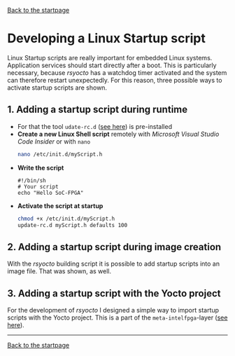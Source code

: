 [Back to the startpage](https://github.com/robseb/rsyocto)

# Developing a Linux Startup script
Linux Startup scripts are really important for embedded Linux systems. 
Application services should start directly after a boot. This is particularly necessary, because *rsyocto* has a watchdog timer activated and the system can therefore restart unexpectedly.
For this reason, three possible ways to activate startup scripts are shown.

## 1. Adding a startup script during runtime
* For that the tool `udate-rc.d` ([see here](http://manpages.ubuntu.com/manpages/bionic/man8/update-rc.d.8.html)) is pre-installed
* **Create a new Linux Shell script** remotely with *Microsoft Visual Studio Code Insider* or with `nano`
  ````bash
  nano /etc/init.d/myScript.h
  ````
* **Write the script**
  ```console
  #!/bin/sh
  # Your script
  echo "Hello SoC-FPGA"
  ````
* **Activate the script at startup**
  ````bash
  chmod +x /etc/init.d/myScript.h
  update-rc.d myScript.h defaults 100

## 2. Adding a startup script during image creation
With the *rsyocto* building script it is possible to add startup scripts into an image file. 
That was shown, as well.

## 3. Adding a startup script with the Yocto project
For the development of *rsyocto* I designed a simple way to import startup scripts with the Yocto project. This is a part of the `meta-intelfpga`-layer ([see here](https://github.com/robseb/meta-intelfpga)).

___
 [Back to the startpage](https://github.com/robseb/rsyocto)
 
